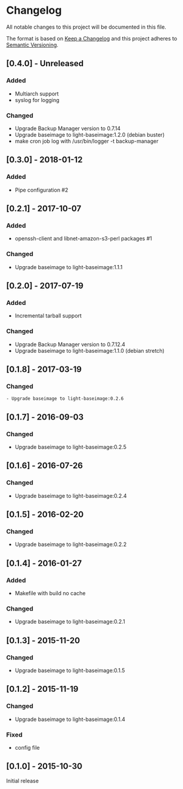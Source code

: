 # Changelog
All notable changes to this project will be documented in this file.

The format is based on [Keep a Changelog](http://keepachangelog.com/en/1.0.0/)
and this project adheres to [Semantic Versioning](http://semver.org/spec/v2.0.0.html).

## [0.4.0] - Unreleased
### Added
  - Multiarch support
  - syslog for logging

### Changed
  - Upgrade Backup Manager version to 0.7.14
  - Upgrade baseimage to light-baseimage:1.2.0 (debian buster)
  - make cron job log with /usr/bin/logger -t backup-manager

## [0.3.0] - 2018-01-12
### Added
  - Pipe configuration #2

## [0.2.1] - 2017-10-07
### Added
  - openssh-client and libnet-amazon-s3-perl packages #1

### Changed
  - Upgrade baseimage to light-baseimage:1.1.1

## [0.2.0] - 2017-07-19
### Added
  - Incremental tarball support

### Changed
  - Upgrade Backup Manager version to 0.7.12.4
  - Upgrade baseimage to light-baseimage:1.1.0 (debian stretch)

## [0.1.8] - 2017-03-19
### Changed
    - Upgrade baseimage to light-baseimage:0.2.6

## [0.1.7] - 2016-09-03
### Changed
  - Upgrade baseimage to light-baseimage:0.2.5

## [0.1.6] - 2016-07-26
### Changed
  - Upgrade baseimage to light-baseimage:0.2.4

## [0.1.5] - 2016-02-20
### Changed
  - Upgrade baseimage to light-baseimage:0.2.2

## [0.1.4] - 2016-01-27
### Added
  - Makefile with build no cache

### Changed
  - Upgrade baseimage to light-baseimage:0.2.1

## [0.1.3] - 2015-11-20
### Changed
  - Upgrade baseimage to light-baseimage:0.1.5

## [0.1.2] - 2015-11-19
### Changed
  - Upgrade baseimage to light-baseimage:0.1.4

### Fixed
  - config file

## [0.1.0] - 2015-10-30
Initial release
